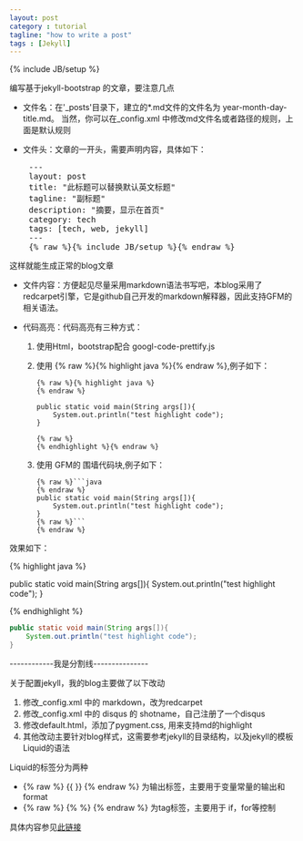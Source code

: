 ```yaml
---
layout: post
category : tutorial
tagline: "how to write a post"
tags : [Jekyll]
---
```

{% include JB/setup %}

编写基于jekyll-bootstrap 的文章，要注意几点

- 文件名：在'_posts'目录下，建立的*.md文件的文件名为 year-month-day-title.md。
当然，你可以在_config.xml 中修改md文件名或者路径的规则，上面是默认规则

- 文件头：文章的一开头，需要声明内容，具体如下：

<pre>
    ---
    layout: post
    title: "此标题可以替换默认英文标题"
    tagline: "副标题"
    description: "摘要，显示在首页"
    category: tech
    tags: [tech, web, jekyll]
    ---
    {% raw %}{% include JB/setup %}{% endraw %}
</pre>

这样就能生成正常的blog文章

- 文件内容：方便起见尽量采用markdown语法书写吧，本blog采用了 redcarpet引擎，它是github自己开发的markdown解释器，因此支持GFM的相关语法。

- 代码高亮：代码高亮有三种方式：
    1. 使用Html，bootstrap配合 googl-code-prettify.js
    2. 使用 {% raw %}{% highlight java %}{% endraw %},例子如下：
        
        ```
        {% raw %}{% highlight java %}
        {% endraw %}
        
        public static void main(String args[]){
            System.out.println("test highlight code");
        }
        
        {% raw %}
        {% endhighlight %}{% endraw %}
        ```
        
    3. 使用 GFM的 围墙代码块,例子如下：
        
        ```
        {% raw %}```java
        {% endraw %}
        public static void main(String args[]){
            System.out.println("test highlight code");
        }
        {% raw %}```
        {% endraw %}
        ```

效果如下：

{% highlight java %}

public static void main(String args[]){
    System.out.println("test highlight code");
}

{% endhighlight %}



```java
public static void main(String args[]){
    System.out.println("test highlight code");
}
```

------------我是分割线---------------

关于配置jekyll，我的blog主要做了以下改动

1. 修改_config.xml 中的 markdown，改为redcarpet
2. 修改_config.xml 中的 disqus 的 shotname，自己注册了一个disqus
3. 修改default.html，添加了pygment.css, 用来支持md的highlight
3. 其他改动主要针对blog样式，这需要参考jekyll的目录结构，以及jekyll的模板Liquid的语法

Liquid的标签分为两种

- {% raw %} {{ }} {% endraw %} 为输出标签，主要用于变量常量的输出和format
- {% raw %} {% %} {% endraw %} 为tag标签，主要用于 if，for等控制

具体内容参见[此链接](https://github.com/Shopify/liquid/wiki/Liquid-for-Designers)


